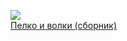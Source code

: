 ![](/books/child_adv/Мария%20Семенова/Пелко%20и%20волки%20(сборник).jpg)  
[Пелко и волки (сборник)](/books/child_adv/Мария%20Семенова/Пелко%20и%20волки%20(сборник))